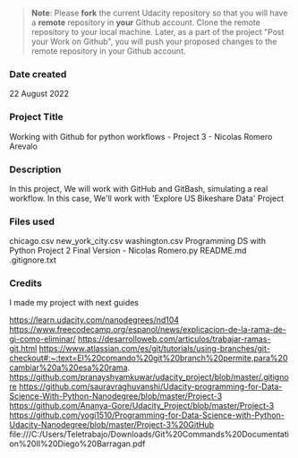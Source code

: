 >**Note**: Please **fork** the current Udacity repository so that you will have a **remote** repository in **your** Github account. Clone the remote repository to your local machine. Later, as a part of the project "Post your Work on Github", you will push your proposed changes to the remote repository in your Github account.

### Date created
22 August 2022

### Project Title
Working with Github for python workflows - Project 3 - Nicolas Romero Arevalo

### Description
In this project, We will work with GitHub and GitBash, simulating a real workflow. In this case, We'll work with 'Explore US Bikeshare Data' Project 

### Files used
chicago.csv
new_york_city.csv
washington.csv
Programming DS with Python Project 2 Final Version - Nicolas Romero.py
README.md
.gitignore.txt

### Credits

I made my project with next guides

https://learn.udacity.com/nanodegrees/nd104
https://www.freecodecamp.org/espanol/news/explicacion-de-la-rama-de-gi-como-eliminar/
https://desarrolloweb.com/articulos/trabajar-ramas-git.html
https://www.atlassian.com/es/git/tutorials/using-branches/git-checkout#:~:text=El%20comando%20git%20branch%20permite,para%20cambiar%20a%20esa%20rama.
https://github.com/pranayshyamkuwar/udacity_project/blob/master/.gitignore
https://github.com/sauravraghuvanshi/Udacity-programming-for-Data-Science-With-Python-Nanodegree/blob/master/Project-3
https://github.com/Ananya-Gore/Udacity_Project/blob/master/Project-3
https://github.com/yogi1510/Programming-for-Data-Science-with-Python-Udacity-Nanodegree/blob/master/Project-3%20GitHub
file:///C:/Users/Teletrabajo/Downloads/Git%20Commands%20Documentation%20II%20Diego%20Barragan.pdf



